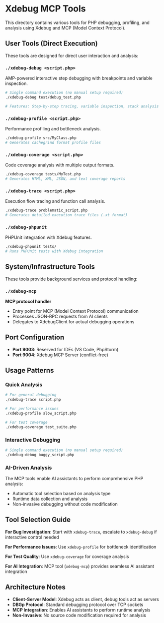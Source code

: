 # Xdebug MCP Tools

This directory contains various tools for PHP debugging, profiling, and analysis using Xdebug and MCP (Model Context Protocol).

## User Tools (Direct Execution)

These tools are designed for direct user interaction and analysis:

### `./xdebug-debug <script.php>`
AMP-powered interactive step debugging with breakpoints and variable inspection.
```bash
# Single command execution (no manual setup required)
./xdebug-debug test/debug_test.php

# Features: Step-by-step tracing, variable inspection, stack analysis
```

### `./xdebug-profile <script.php>`
Performance profiling and bottleneck analysis.
```bash
./xdebug-profile src/MyClass.php
# Generates cachegrind format profile files
```

### `./xdebug-coverage <script.php>`
Code coverage analysis with multiple output formats.
```bash
./xdebug-coverage tests/MyTest.php
# Generates HTML, XML, JSON, and text coverage reports
```

### `./xdebug-trace <script.php>`
Execution flow tracing and function call analysis.
```bash
./xdebug-trace problematic_script.php
# Generates detailed execution trace files (.xt format)
```

### `./xdebug-phpunit`
PHPUnit integration with Xdebug features.
```bash
./xdebug-phpunit tests/
# Runs PHPUnit tests with Xdebug integration
```

## System/Infrastructure Tools

These tools provide background services and protocol handling:

### `./xdebug-mcp`
**MCP protocol handler**
- Entry point for MCP (Model Context Protocol) communication
- Processes JSON-RPC requests from AI clients
- Delegates to XdebugClient for actual debugging operations

## Port Configuration

- **Port 9003**: Reserved for IDEs (VS Code, PhpStorm)  
- **Port 9004**: Xdebug MCP Server (conflict-free)

## Usage Patterns

### Quick Analysis
```bash
# For general debugging
./xdebug-trace script.php

# For performance issues
./xdebug-profile slow_script.php

# For test coverage
./xdebug-coverage test_suite.php
```

### Interactive Debugging
```bash
# Single command execution (no manual setup required)
./xdebug-debug buggy_script.php
```

### AI-Driven Analysis
The MCP tools enable AI assistants to perform comprehensive PHP analysis:
- Automatic tool selection based on analysis type
- Runtime data collection and analysis
- Non-invasive debugging without code modification

## Tool Selection Guide

**For Bug Investigation**: Start with `xdebug-trace`, escalate to `xdebug-debug` if interactive control needed

**For Performance Issues**: Use `xdebug-profile` for bottleneck identification

**For Test Quality**: Use `xdebug-coverage` for coverage analysis

**For AI Integration**: MCP tool (`xdebug-mcp`) provides seamless AI assistant integration

## Architecture Notes

- **Client-Server Model**: Xdebug acts as client, debug tools act as servers
- **DBGp Protocol**: Standard debugging protocol over TCP sockets
- **MCP Integration**: Enables AI assistants to perform runtime analysis
- **Non-Invasive**: No source code modification required for analysis